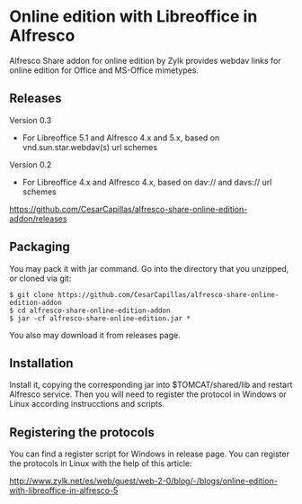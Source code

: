 # Online edition with Libreoffice in Alfresco

Alfresco Share addon for online edition by Zylk provides webdav links for online edition for Office and MS-Office mimetypes.

## Releases 

Version 0.3
 * For Libreoffice 5.1 and Alfresco 4.x and 5.x, based on vnd.sun.star.webdav(s) url schemes
 
Version 0.2
 * For Libreoffice 4.x and Alfresco 4.x, based on dav:// and davs:// url schemes

https://github.com/CesarCapillas/alfresco-share-online-edition-addon/releases

## Packaging

You may pack it with jar command. Go into the directory that you unzipped, or cloned via git:

    $ git clone https://github.com/CesarCapillas/alfresco-share-online-edition-addon
    $ cd alfresco-share-online-edition-addon
    $ jar -cf alfresco-share-online-edition.jar *

You also may download it from releases page.

## Installation

Install it, copying the corresponding jar into $TOMCAT/shared/lib and restart Alfresco service. Then you will need to register the protocol in Windows or Linux according instrucctions and scripts.

## Registering the protocols

You can find a register script for Windows in release page. 
You can register the protocols in Linux with the help of this article:

http://www.zylk.net/es/web/guest/web-2-0/blog/-/blogs/online-edition-with-libreoffice-in-alfresco-5
